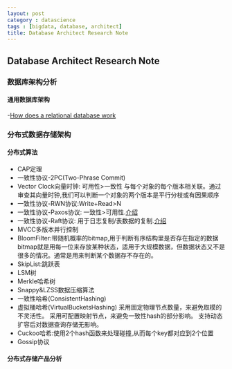 ```yaml
---
layout: post
category : datascience
tags : [bigdata, database, architect]
title: Database Architect Research Note
---
```


Database Architect Research Note
----------------------------------------------

### 数据库架构分析

#### 通用数据库架构

-[How does a relational database work](http://coding-geek.com/how-databases-work/)

### 分布式数据存储架构

#### 分布式算法

- CAP定理
- 一致性协议-2PC(Two-Phrase Commit)
- Vector Clock向量时钟:
	可用性>一致性 
	与每个对象的每个版本相关联。通过审查其向量时钟,我们可以判断一个对象的两个版本是平行分枝或有因果顺序
- 一致性协议-RWN协议:Write+Read>N
- 一致性协议-Paxos协议:
	一致性>可用性.[介绍](http://www.jdon.com/artichect/paxos.html)
- 一致性协议-Raft协议:
	用于日志复制/表数据的复制.[介绍](http://www.jdon.com/artichect/raft.html)
- MVCC多版本并行控制
- BloomFilter:带随机概率的bitmap,用于判断有序结构里是否存在指定的数据
	bitmap就是用每一位来存放某种状态，适用于大规模数据，但数据状态又不是很多的情况。通常是用来判断某个数据存不存在的。
- SkipList:跳跃表
- LSM树
- Merkle哈希树
- Snappy&LZSS数据压缩算法
- 一致性哈希(ConsistentHashing)
- 虚拟桶哈希(VirtualBucketsHashing)
	采用固定物理节点数量，来避免取模的不灵活性。
	采用可配置映射节点，来避免一致性hash的部分影响。
	支持动态扩容后对数据查询存储无影响。
- Cuckoo哈希:使用2个hash函数来处理碰撞,从而每个key都对应到2个位置
- Gossip协议

#### 分布式存储产品分析
